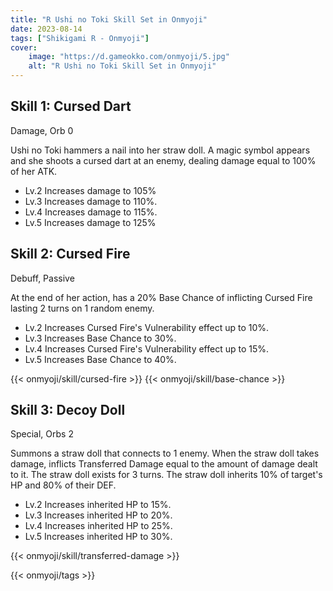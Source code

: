 ```yaml
---
title: "R Ushi no Toki Skill Set in Onmyoji"
date: 2023-08-14   
tags: ["Shikigami R - Onmyoji"]
cover:
    image: "https://d.gameokko.com/onmyoji/5.jpg" 
    alt: "R Ushi no Toki Skill Set in Onmyoji"  
---
```


## Skill 1: Cursed Dart
Damage, Orb 0

Ushi no Toki hammers a nail into her straw doll. A magic symbol appears and she shoots a cursed dart at an enemy, dealing damage equal to 100% of her ATK.

- Lv.2 Increases damage to 105%
- Lv.3 Increases damage to 110%.
- Lv.4 Increases damage to 115%.
- Lv.5 Increases damage to 125%

## Skill 2: Cursed Fire
Debuff,  Passive 

At the end of her action, has a 20% Base Chance of inflicting Cursed Fire lasting 2 turns on 1 random enemy.

- Lv.2 Increases Cursed Fire's Vulnerability effect up to 10%.
- Lv.3 Increases Base Chance to 30%.
- Lv.4 Increases Cursed Fire's Vulnerability effect up to 15%.
- Lv.5 Increases Base Chance to 40%.

{{< onmyoji/skill/cursed-fire >}}
{{< onmyoji/skill/base-chance >}}
  
## Skill 3: Decoy Doll
Special, Orbs 2

Summons a straw doll that connects to 1 enemy. When the straw doll takes damage, inflicts Transferred Damage equal to the amount of damage dealt to it. The straw doll exists for 3 turns.  The straw doll inherits 10% of target's HP and 80% of their DEF.

- Lv.2 Increases inherited HP to 15%.
- Lv.3 Increases inherited HP to 20%.
- Lv.4 Increases inherited HP to 25%.
- Lv.5 Increases inherited HP to 30%.

{{< onmyoji/skill/transferred-damage >}}

{{< onmyoji/tags >}}